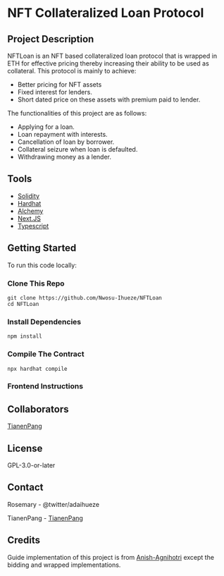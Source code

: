 # NFT Collateralized Loan Protocol

## Project Description

NFTLoan is an NFT based collateralized loan protocol that is wrapped in ETH for effective pricing thereby increasing their ability to be used as collateral. This protocol is mainly to achieve:

- Better pricing for NFT assets
- Fixed interest for lenders.
- Short dated price on these assets with premium paid to lender.

The functionalities of this project are as follows:
- Applying for a loan.
- Loan repayment with interests.
- Cancellation of loan by borrower.
- Collateral seizure when loan is defaulted.
- Withdrawing money as a lender.

## Tools
- [Solidity](https://soliditylang.org/)
- [Hardhat](https://hardhat.org/)
- [Alchemy](https://www.alchemy.com/)
- [Next.JS](https://nextjs.org/)
- [Typescript](https://www.typescriptlang.org/)

## Getting Started
To run this code locally:

### Clone This Repo
```
git clone https://github.com/Nwosu-Ihueze/NFTLoan
cd NFTLoan
```

### Install Dependencies
```
npm install
```

### Compile The Contract
```
npx hardhat compile
```

### Frontend Instructions

## Collaborators
[TianenPang](https://github.com/TianenPang)

## License
GPL-3.0-or-later

## Contact
Rosemary - @twitter/adaihueze

TianenPang - [TianenPang](https://github.com/TianenPang)





## Credits
Guide implementation of this project is from [Anish-Agnihotri](https://github.com/Anish-Agnihotri) except the bidding and wrapped implementations.


